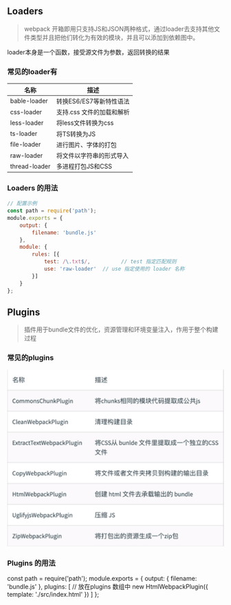 ## Loaders
> webpack 开箱即用只支持JS和JSON两种格式，通过loader去支持其他文件类型并且把他们转化为有效的模块，并且可以添加到依赖图中。

loader本身是一个函数，接受源文件为参数，返回转换的结果

### 常见的loader有

名称 | 描述
---|---
bable-loader | 转换ES6/ES7等新特性语法
css-loader	 | 支持.css 文件的加载和解析
less-loader	 | 将less文件转换为css
ts-loader	 | 将TS转换为JS
file-loader	 | 进行图片、字体的打包
raw-loader	 | 将文件以字符串的形式导入
thread-loader| 多进程打包JS和CSS


###  Loaders 的用法
```js
// 配置示例
const path = require('path');
module.exports = {
    output: {
        filename: 'bundle.js'
    },
    module: {
        rules: [{
            test: /\.txt$/,          // test 指定匹配规则
            use: 'raw-loader'  // use 指定使用的 loader 名称
        }]
    }
};
```

## Plugins
> 插件用于bundle文件的优化，资源管理和环境变量注入，作用于整个构建过程

### 常见的plugins

![images](../images/1.png)

### Plugins 的用法

const path = require('path');
module.exports = {
    output: {
        filename: 'bundle.js'
    },
    plugins: [  // 放在plugins 数组中
        new HtmlWebpackPlugin({
            template: './src/index.html'
        })
    ]
};